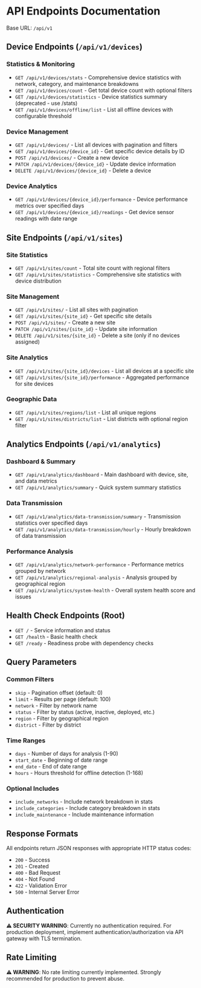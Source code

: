 # API Endpoints Documentation

Base URL: `/api/v1`

## Device Endpoints (`/api/v1/devices`)

### Statistics & Monitoring
- `GET /api/v1/devices/stats` - Comprehensive device statistics with network, category, and maintenance breakdowns
- `GET /api/v1/devices/count` - Get total device count with optional filters
- `GET /api/v1/devices/statistics` - Device statistics summary (deprecated - use /stats)
- `GET /api/v1/devices/offline/list` - List all offline devices with configurable threshold

### Device Management
- `GET /api/v1/devices/` - List all devices with pagination and filters
- `GET /api/v1/devices/{device_id}` - Get specific device details by ID
- `POST /api/v1/devices/` - Create a new device
- `PATCH /api/v1/devices/{device_id}` - Update device information
- `DELETE /api/v1/devices/{device_id}` - Delete a device

### Device Analytics
- `GET /api/v1/devices/{device_id}/performance` - Device performance metrics over specified days
- `GET /api/v1/devices/{device_id}/readings` - Get device sensor readings with date range

## Site Endpoints (`/api/v1/sites`)

### Site Statistics
- `GET /api/v1/sites/count` - Total site count with regional filters
- `GET /api/v1/sites/statistics` - Comprehensive site statistics with device distribution

### Site Management
- `GET /api/v1/sites/` - List all sites with pagination
- `GET /api/v1/sites/{site_id}` - Get specific site details
- `POST /api/v1/sites/` - Create a new site
- `PATCH /api/v1/sites/{site_id}` - Update site information
- `DELETE /api/v1/sites/{site_id}` - Delete a site (only if no devices assigned)

### Site Analytics
- `GET /api/v1/sites/{site_id}/devices` - List all devices at a specific site
- `GET /api/v1/sites/{site_id}/performance` - Aggregated performance for site devices

### Geographic Data
- `GET /api/v1/sites/regions/list` - List all unique regions
- `GET /api/v1/sites/districts/list` - List districts with optional region filter

## Analytics Endpoints (`/api/v1/analytics`)

### Dashboard & Summary
- `GET /api/v1/analytics/dashboard` - Main dashboard with device, site, and data metrics
- `GET /api/v1/analytics/summary` - Quick system summary statistics

### Data Transmission
- `GET /api/v1/analytics/data-transmission/summary` - Transmission statistics over specified days
- `GET /api/v1/analytics/data-transmission/hourly` - Hourly breakdown of data transmission

### Performance Analysis
- `GET /api/v1/analytics/network-performance` - Performance metrics grouped by network
- `GET /api/v1/analytics/regional-analysis` - Analysis grouped by geographical region
- `GET /api/v1/analytics/system-health` - Overall system health score and issues

## Health Check Endpoints (Root)

- `GET /` - Service information and status
- `GET /health` - Basic health check
- `GET /ready` - Readiness probe with dependency checks

## Query Parameters

### Common Filters
- `skip` - Pagination offset (default: 0)
- `limit` - Results per page (default: 100)
- `network` - Filter by network name
- `status` - Filter by status (active, inactive, deployed, etc.)
- `region` - Filter by geographical region
- `district` - Filter by district

### Time Ranges
- `days` - Number of days for analysis (1-90)
- `start_date` - Beginning of date range
- `end_date` - End of date range
- `hours` - Hours threshold for offline detection (1-168)

### Optional Includes
- `include_networks` - Include network breakdown in stats
- `include_categories` - Include category breakdown in stats
- `include_maintenance` - Include maintenance information

## Response Formats

All endpoints return JSON responses with appropriate HTTP status codes:
- `200` - Success
- `201` - Created
- `400` - Bad Request
- `404` - Not Found
- `422` - Validation Error
- `500` - Internal Server Error

## Authentication

**⚠️ SECURITY WARNING**: Currently no authentication required. For production deployment, implement authentication/authorization via API gateway with TLS termination.

## Rate Limiting

**⚠️ WARNING**: No rate limiting currently implemented. Strongly recommended for production to prevent abuse.